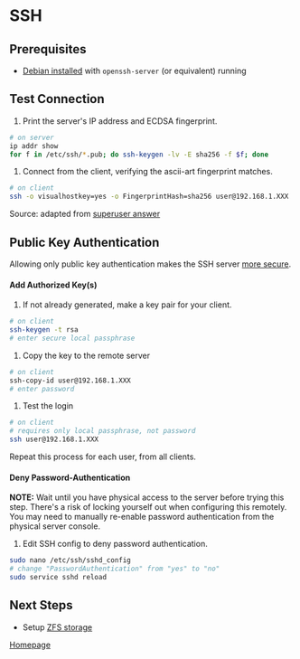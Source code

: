 # SSH


## Prerequisites
* [Debian installed](../os/01_Debian_Headless.md) with `openssh-server` (or equivalent) running


## Test Connection
1. Print the server's IP address and ECDSA fingerprint.
  ``` bash
  # on server
  ip addr show
  for f in /etc/ssh/*.pub; do ssh-keygen -lv -E sha256 -f $f; done
  ```
1. Connect from the client, verifying the ascii-art fingerprint matches.
  ``` bash
  # on client
  ssh -o visualhostkey=yes -o FingerprintHash=sha256 user@192.168.1.XXX
  ```
Source: adapted from [superuser answer](https://superuser.com/a/1442341)


## Public Key Authentication
Allowing only public key authentication makes the SSH server [more secure](https://security.stackexchange.com/a/3898).

#### Add Authorized Key(s)
1. If not already generated, make a key pair for your client.
  ```bash
  # on client
  ssh-keygen -t rsa
  # enter secure local passphrase
  ```
1. Copy the key to the remote server
  ```bash
  # on client
  ssh-copy-id user@192.168.1.XXX
  # enter password
  ```
1. Test the login
  ```bash
  # on client
  # requires only local passphrase, not password
  ssh user@192.168.1.XXX
  ```

Repeat this process for each user, from all clients.

#### Deny Password-Authentication

__NOTE:__ Wait until you have physical access to the server before trying this step. There's a risk of locking yourself out when configuring this remotely. You may need to manually re-enable password authentication from the physical server console.

1. Edit SSH config to deny password authentication.
```bash
sudo nano /etc/ssh/sshd_config
# change "PasswordAuthentication" from "yes" to "no"
sudo service sshd reload
```


## Next Steps

* Setup [ZFS storage](../storage/01_ZFS.md)


[Homepage](../README.md)
